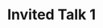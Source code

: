 ---
type: lecture
start_time: "09:10"
end_time: "09:45"
title: "Invited Talk 1"
presenter: Dr. Shaolei Ren
description: "AI, Energy, and Public Health"
---